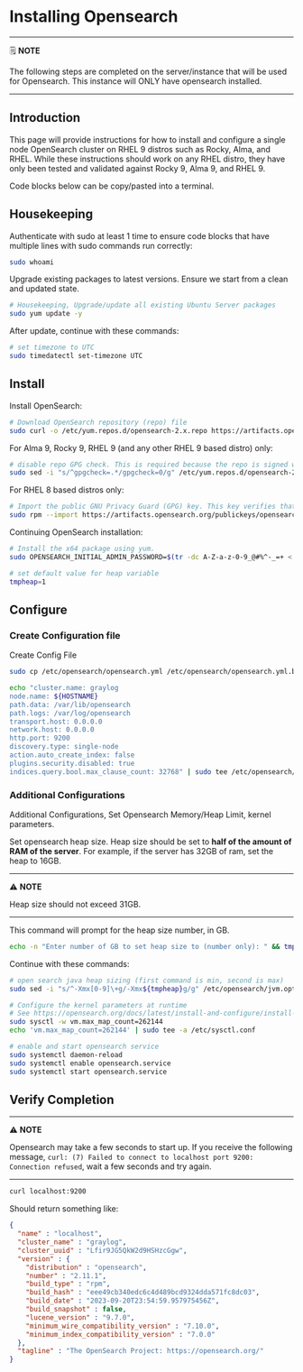 # Installing Opensearch

---
🗒️ **NOTE**

The following steps are completed on the server/instance that will be used for Opensearch. This instance will ONLY have opensearch installed.

---

## Introduction

This page will provide instructions for how to install and configure a single node OpenSearch cluster on RHEL 9 distros such as Rocky, Alma, and RHEL. While these instructions should work on any RHEL distro, they have only been tested and validated against Rocky 9, Alma 9, and RHEL 9.

Code blocks below can be copy/pasted into a terminal.

## Housekeeping

Authenticate with sudo at least 1 time to ensure code blocks that have multiple lines with sudo commands run correctly:

```sh
sudo whoami

```

Upgrade existing packages to latest versions. Ensure we start from a clean and updated state.

```sh
# Housekeeping, Upgrade/update all existing Ubuntu Server packages
sudo yum update -y
```

After update, continue with these commands:

```sh
# set timezone to UTC
sudo timedatectl set-timezone UTC

```

## Install

Install OpenSearch:
```sh
# Download OpenSearch repository (repo) file
sudo curl -o /etc/yum.repos.d/opensearch-2.x.repo https://artifacts.opensearch.org/releases/bundle/opensearch/2.x/opensearch-2.x.repo

```

For Alma 9, Rocky 9, RHEL 9 (and any other RHEL 9 based distro) only:
```sh
# disable repo GPG check. This is required because the repo is signed with an outdated SHA-1 key which has been deprecated in RHEL9 linix distros.
sudo sed -i "s/^gpgcheck=.*/gpgcheck=0/g" /etc/yum.repos.d/opensearch-2.x.repo

```

For RHEL 8 based distros only:
```sh
# Import the public GNU Privacy Guard (GPG) key. This key verifies that your OpenSearch instance is signed. 
sudo rpm --import https://artifacts.opensearch.org/publickeys/opensearch.pgp
```

Continuing OpenSearch installation:

```sh
# Install the x64 package using yum.
sudo OPENSEARCH_INITIAL_ADMIN_PASSWORD=$(tr -dc A-Z-a-z-0-9_@#%^-_=+ < /dev/urandom  | head -c${1:-32}) yum -y install opensearch.x86_64

# set default value for heap variable
tmpheap=1

```

## Configure

### Create Configuration file

Create Config File

```sh
sudo cp /etc/opensearch/opensearch.yml /etc/opensearch/opensearch.yml.bak

echo "cluster.name: graylog
node.name: ${HOSTNAME}
path.data: /var/lib/opensearch
path.logs: /var/log/opensearch
transport.host: 0.0.0.0
network.host: 0.0.0.0
http.port: 9200
discovery.type: single-node
action.auto_create_index: false
plugins.security.disabled: true
indices.query.bool.max_clause_count: 32768" | sudo tee /etc/opensearch/opensearch.yml

```

### Additional Configurations

Additional Configurations, Set Opensearch Memory/Heap Limit, kernel parameters.

Set opensearch heap size. Heap size should be set to **half of the amount of RAM of the server**. For example, if the server has 32GB of ram, set the heap to 16GB.

---
⚠️ **NOTE**

Heap size should not exceed 31GB.

---

This command will prompt for the heap size number, in GB.

```sh
echo -n "Enter number of GB to set heap size to (number only): " && tmpheap=$(head -1 </dev/stdin)

```

Continue with these commands:

```sh
# open search java heap sizing (first command is min, second is max)
sudo sed -i "s/^-Xmx[0-9]\+g/-Xmx${tmpheap}g/g" /etc/opensearch/jvm.options && sudo sed -i "s/^-Xms[0-9]\+g/-Xms${tmpheap}g/g" /etc/opensearch/jvm.options

# Configure the kernel parameters at runtime
# See https://opensearch.org/docs/latest/install-and-configure/install-opensearch/index/#important-settings
sudo sysctl -w vm.max_map_count=262144
echo 'vm.max_map_count=262144' | sudo tee -a /etc/sysctl.conf

# enable and start opensearch service
sudo systemctl daemon-reload
sudo systemctl enable opensearch.service
sudo systemctl start opensearch.service

```

## Verify Completion

---
⚠️ **NOTE**

Opensearch may take a few seconds to start up. If you receive the following message, `curl: (7) Failed to connect to localhost port 9200: Connection refused`, wait a few seconds and try again.

---

```sh
curl localhost:9200
```

Should return something like:

```json
{
  "name" : "localhost",
  "cluster_name" : "graylog",
  "cluster_uuid" : "Lfir9JG5QkW2d9HSHzcGgw",
  "version" : {
    "distribution" : "opensearch",
    "number" : "2.11.1",
    "build_type" : "rpm",
    "build_hash" : "eee49cb340edc6c4d489bcd9324dda571fc8dc03",
    "build_date" : "2023-09-20T23:54:59.957975456Z",
    "build_snapshot" : false,
    "lucene_version" : "9.7.0",
    "minimum_wire_compatibility_version" : "7.10.0",
    "minimum_index_compatibility_version" : "7.0.0"
  },
  "tagline" : "The OpenSearch Project: https://opensearch.org/"
}
```
